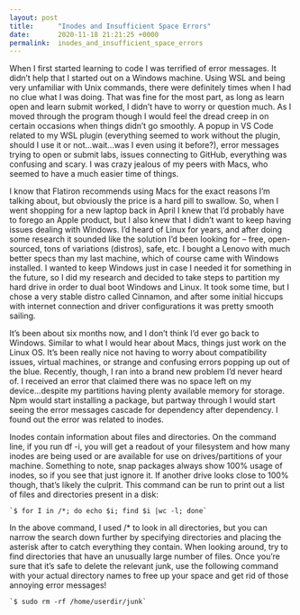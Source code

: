 ```yaml
---
layout: post
title:      "Inodes and Insufficient Space Errors"
date:       2020-11-18 21:21:25 +0000
permalink:  inodes_and_insufficient_space_errors
---
```



When I first started learning to code I was terrified of error messages. It didn’t help that I started out on a Windows machine. Using WSL and being very unfamiliar with Unix commands, there were definitely times when I had no clue what I was doing. That was fine for the most part, as long as learn open and learn submit worked, I didn’t have to worry or question much. As I moved through the program though I would feel the dread creep in on certain occasions when things didn’t go smoothly. A popup in VS Code related to my WSL plugin (everything seemed to work without the plugin, should I use it or not...wait...was I even using it before?), error messages trying to open or submit labs, issues connecting to GitHub, everything was confusing and scary. I was crazy jealous of my peers with Macs, who seemed to have a much easier time of things.

I know that Flatiron recommends using Macs for the exact reasons I’m talking about, but obviously the price is a hard pill to swallow. So, when I went shopping for a new laptop back in April I knew that I’d probably have to forego an Apple product, but I also knew that I didn’t want to keep having issues dealing with Windows. I’d heard of Linux for years, and after doing some research it sounded like the solution I’d been looking for – free, open-sourced, tons of variations (distros), safe, etc. I bought a Lenovo with much better specs than my last machine, which of course came with Windows installed. I wanted to keep Windows just in case I needed it for something in the future, so I did my research and decided to take steps to partition my hard drive in order to dual boot Windows and Linux. It took some time, but I chose a very stable distro called Cinnamon, and after some initial hiccups with internet connection and driver configurations it was pretty smooth sailing. 

It’s been about six months now, and I don’t think I’d ever go back to Windows. Similar to what I would hear about Macs, things just work on the Linux OS. It’s been really nice not having to worry about compatibility issues, virtual machines, or strange and confusing errors popping up out of the blue. Recently, though, I ran into a brand new problem I’d never heard of. I received an error that claimed there was no space left on my device...despite my partitions having plenty available memory for storage. Npm would start installing a package, but partway through I would start seeing the error messages cascade for dependency after dependency. I found out the error was related to inodes. 

Inodes contain information about files and directories. On the command line, if you run df -i, you will get a readout of  your filesystem and how many inodes are being used or are available for use on drives/partitions of your machine. Something to note, snap packages always show 100% usage of inodes, so if you see that just ignore it. If another drive looks close to 100% though, that’s likely the culprit. This command can be run to print out a list of files and directories present in a disk:
	
	`$ for I in /*; do echo $i; find $i |wc -l; done`

In the above command, I used /* to look in all directories, but you can narrow the search down further by specifying directories and placing the asterisk after to catch everything they contain. When looking around, try to find directories that have an unusually large number of files. Once you’re sure that it’s safe to delete the relevant junk, use the following command with your actual directory names to free up your space and get rid of those annoying error messages!
	
	`$ sudo rm -rf /home/userdir/junk`

